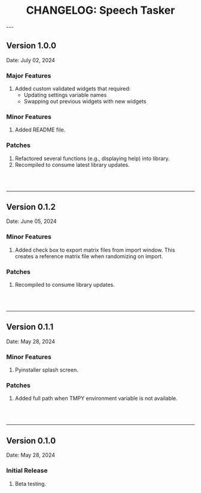 <h1 style="text-align: center;">CHANGELOG: Speech Tasker</h1>
---

## Version 1.0.0

Date: July 02, 2024

### Major Features
1. Added custom validated widgets that required:
    - Updating settings variable names
    - Swapping out previous widgets with new widgets

### Minor Features
1. Added README file.

### Patches
1. Refactored several functions (e.g., displaying help) into library. 
2. Recompiled to consume latest library updates.
<br>
<br>

---

## Version 0.1.2

Date: June 05, 2024

### Minor Features
1. Added check box to export matrix files from import window. This creates a reference matrix file when randomizing on import. 

### Patches
1. Recompiled to consume library updates.
<br>
<br>

---

## Version 0.1.1

Date: May 28, 2024

### Minor Features
1. Pyinstaller splash screen.

### Patches
1. Added full path when TMPY environment variable is not available.
<br>
<br>

---

## Version 0.1.0

Date: May 28, 2024

### Initial Release
1. Beta testing.
<br>
<br>

